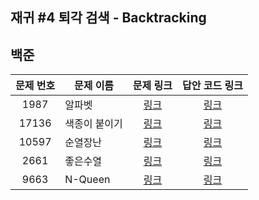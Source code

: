 ## 재귀 #4 퇴각 검색 - Backtracking

백준
------------
| 문제 번호 | 문제 이름 | 문제 링크 | 답안 코드 링크 |
|:-----:|------|:---:|:---:|
| 1987  | 알파벳  | [링크](https://www.acmicpc.net/problem/1987) | [링크](https://github.com/nicky-day/CodingTest/blob/main/src/main/java/org/example/recursion_backtracking/boj/001-%EC%95%8C%ED%8C%8C%EB%B2%B3.java) |
| 17136 | 색종이 붙이기 | [링크](https://www.acmicpc.net/problem/17136) | [링크](https://github.com/nicky-day/CodingTest/blob/main/src/main/java/org/example/recursion_backtracking/boj/002-%EC%83%89%EC%A2%85%EC%9D%B4_%EB%B6%99%EC%9D%B4%EA%B8%B0.java) |
| 10597 | 순열장난 | [링크](https://www.acmicpc.net/problem/10597) | [링크](https://github.com/nicky-day/CodingTest/blob/main/src/main/java/org/example/recursion_backtracking/boj/003-%EC%88%9C%EC%97%B4%EC%9E%A5%EB%82%9C.java) |
| 2661  | 좋은수열 | [링크](https://www.acmicpc.net/problem/2661) | [링크](https://github.com/nicky-day/CodingTest/blob/main/src/main/java/org/example/recursion_backtracking/boj/004-%EC%A2%8B%EC%9D%80%EC%88%98%EC%97%B4.java) |
| 9663  | N-Queen | [링크](https://www.acmicpc.net/problem/9663) | [링크](https://github.com/nicky-day/CodingTest/blob/main/src/main/java/org/example/recursion_backtracking/boj/005-N_Queen.java) |


